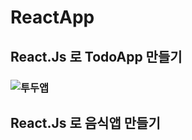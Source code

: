 # ReactApp

## React.Js 로 TodoApp 만들기

### ![투두앱](https://user-images.githubusercontent.com/89238394/154409059-4dd5a402-782a-4099-acbd-eb59392b0dab.gif)

## React.Js 로 음식앱 만들기
